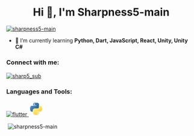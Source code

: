 <h1 align="center">Hi 👋, I'm Sharpness5-main</h1>
<p align="left"> <a href="https://github.com/ryo-ma/github-profile-trophy"><img src="https://github-profile-trophy.vercel.app/?username=sharpness5-main" alt="sharpness5-main" /></a> </p>

- 🌱 I’m currently learning **Python, Dart, JavaScript, React, Unity, Unity C#**

<h3 align="left">Connect with me:</h3>
<p align="left">
<a href="https://twitter.com/sharp5_sub" target="blank"><img align="center" src="https://raw.githubusercontent.com/rahuldkjain/github-profile-readme-generator/master/src/images/icons/Social/twitter.svg" alt="sharp5_sub" height="30" width="40" /></a>
</p>

<h3 align="left">Languages and Tools:</h3>
<p align="left"> <a href="https://flutter.dev" target="_blank" rel="noreferrer"> <img src="https://www.vectorlogo.zone/logos/flutterio/flutterio-icon.svg" alt="flutter" width="40" height="40"/> </a> <a href="https://www.python.org" target="_blank" rel="noreferrer"> <img src="https://raw.githubusercontent.com/devicons/devicon/master/icons/python/python-original.svg" alt="python" width="40" height="40"/> </a> </p>

<p>&nbsp;<img align="center" src="https://github-readme-stats.vercel.app/api?username=sharpness5-main&show_icons=true&locale=en" alt="sharpness5-main" /></p>
